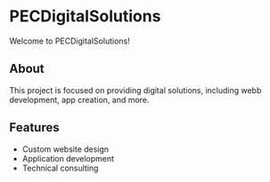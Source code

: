 # PECDigitalSolutions

Welcome to PECDigitalSolutions!

## About

This project is focused on providing digital solutions, including webb development, app creation, and more.

## Features

- Custom website design
- Application development
- Technical consulting
